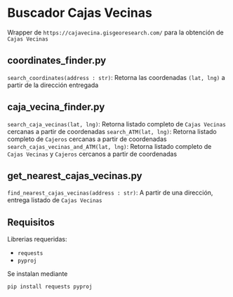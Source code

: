 # Buscador Cajas Vecinas
Wrapper de ```https://cajavecina.gisgeoresearch.com/``` para la obtención de ```Cajas Vecinas```

## coordinates_finder.py
```search_coordinates(address : str)```: Retorna las coordenadas ```(lat, lng)``` a partir de la dirección entregada

## caja_vecina_finder.py
```search_caja_vecinas(lat, lng)```: Retorna listado completo de ```Cajas Vecinas``` cercanas a partir de coordenadas
```search_ATM(lat, lng)```: Retorna listado completo de ```Cajeros``` cercanas a partir de coordenadas
```search_cajas_vecinas_and_ATM(lat, lng)```: Retorna listado completo de ```Cajas Vecinas``` y ```Cajeros``` cercanos a partir de coordenadas

## get_nearest_cajas_vecinas.py
```find_nearest_cajas_vecinas(address : str)```: A partir de una dirección, entrega listado de ```Cajas Vecinas```

## Requisitos
Librerias requeridas:
* ```requests```
* ```pyproj```


Se instalan mediante

```pip install requests pyproj```